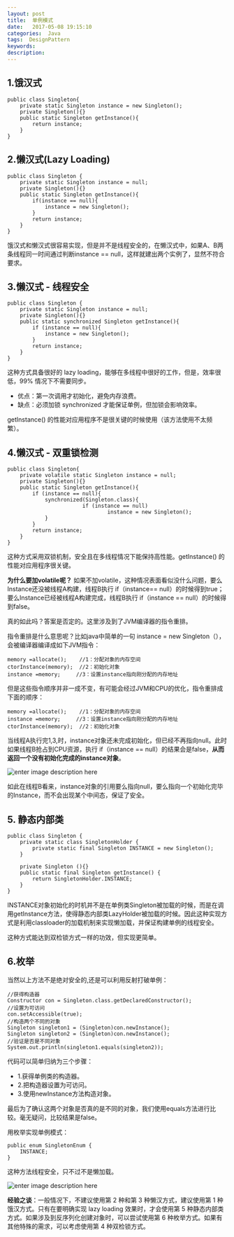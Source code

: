 ```yaml
---
layout: post
title:  单例模式
date:   2017-05-08 19:15:10
categories:  Java
tags:  DesignPattern
keywords: 
description:         
---
```


## 1.饿汉式
```
public class Singleton{
	private static Singleton instance = new Singleton();
	private Singleton(){}
	public static Singleton getInstance(){
		return instance;
	}
}
```

##  2.懒汉式(Lazy Loading)
```
public class Singleton {
	private static Singleton instance = null;
	private Singleton(){}
	public static Singleton getInstance(){
		if(instance == null){
			instance = new Singleton();
		}
		return instance;
	} 
}
```

饿汉式和懒汉式很容易实现，但是并不是线程安全的，在懒汉式中，如果A、B两条线程同一时间通过判断instance == null，这样就建出两个实例了，显然不符合要求。

## 3.懒汉式 - 线程安全
```
public class Singleton {
	private static Singleton instance = null;
	private Singleton(){}
	public static synchronized Singleton getInstance(){
		if (instance == null){
			instance = new Singleton();
		}
		return instance;	
	}
}
```
这种方式具备很好的 lazy loading，能够在多线程中很好的工作，但是，效率很低，99% 情况下不需要同步。
* 优点：第一次调用才初始化，避免内存浪费。
* 缺点：必须加锁 synchronized 才能保证单例，但加锁会影响效率。

getInstance() 的性能对应用程序不是很关键的时候使用（该方法使用不太频繁）。


## 4.懒汉式 - 双重锁检测
```
public class Singleton{
	private volatile static Singleton instance = null;
	private Singleton(){}
	public static Singleton getInstance(){
		if (instance == null){
			synchronized(Singleton.class){
	            		if (instance == null)
                    			instance = new Singleton();
			}
		}
		return instance;
	}
}
```
这种方式采用双锁机制，安全且在多线程情况下能保持高性能。getInstance() 的性能对应用程序很关键。

**为什么要加volatile呢？**
如果不加volatile，这种情况表面看似没什么问题，要么Instance还没被线程A构建，线程B执行 if（instance== null）的时候得到true；要么Instance已经被线程A构建完成，线程B执行 if（instance == null）的时候得到false。


真的如此吗？答案是否定的。这里涉及到了JVM编译器的指令重排。


指令重排是什么意思呢？比如java中简单的一句 instance = new Singleton（），会被编译器编译成如下JVM指令：

```
memory =allocate();    //1：分配对象的内存空间 
ctorInstance(memory);  //2：初始化对象 
instance =memory;     //3：设置instance指向刚分配的内存地址 
```

但是这些指令顺序并非一成不变，有可能会经过JVM和CPU的优化，指令重排成下面的顺序：

```
memory =allocate();    //1：分配对象的内存空间 
instance =memory;     //3：设置instance指向刚分配的内存地址 
ctorInstance(memory);  //2：初始化对象 
```

当线程A执行完1,3,时，instance对象还未完成初始化，但已经不再指向null。此时如果线程B抢占到CPU资源，执行  if（instance == null）的结果会是false，**从而返回一个没有初始化完成的instance对象**。

![enter image description here](http://p7lixluhf.bkt.clouddn.com/singleton.jpg)

如此在线程B看来，instance对象的引用要么指向null，要么指向一个初始化完毕的Instance，而不会出现某个中间态，保证了安全。

## 5. 静态内部类

```
public class Singleton {  
    private static class SingletonHolder {  
        private static final Singleton INSTANCE = new Singleton();  
    }  
    
    private Singleton (){}  
    public static final Singleton getInstance() {  
        return SingletonHolder.INSTANCE;  
    }  
}   
```

INSTANCE对象初始化的时机并不是在单例类Singleton被加载的时候，而是在调用getInstance方法，使得静态内部类LazyHolder被加载的时候。因此这种实现方式是利用classloader的加载机制来实现懒加载，并保证构建单例的线程安全。

这种方式能达到双检锁方式一样的功效，但实现更简单。

## 6.枚举

当然以上方法不是绝对安全的,还是可以利用反射打破单例：

```
//获得构造器
Constructor con = Singleton.class.getDeclaredConstructor();
//设置为可访问
con.setAccessible(true);
//构造两个不同的对象
Singleton singleton1 = (Singleton)con.newInstance();
Singleton singleton2 = (Singleton)con.newInstance();
//验证是否是不同对象
System.out.println(singleton1.equals(singleton2));
```

代码可以简单归纳为三个步骤：

* 1.获得单例类的构造器。
* 2.把构造器设置为可访问。
* 3.使用newInstance方法构造对象。

最后为了确认这两个对象是否真的是不同的对象，我们使用equals方法进行比较。毫无疑问，比较结果是false。

用枚举实现单例模式：

```
public enum SingletonEnum {
	INSTANCE;
}
```
这种方法线程安全，只不过不是懒加载。

![enter image description here](http://p7lixluhf.bkt.clouddn.com/singleton1.jpg)

**经验之谈**：一般情况下，不建议使用第 2 种和第 3 种懒汉方式，建议使用第 1 种饿汉方式。只有在要明确实现 lazy loading 效果时，才会使用第 5 种静态内部类方式。如果涉及到反序列化创建对象时，可以尝试使用第 6 种枚举方式。如果有其他特殊的需求，可以考虑使用第 4 种双检锁方式。


